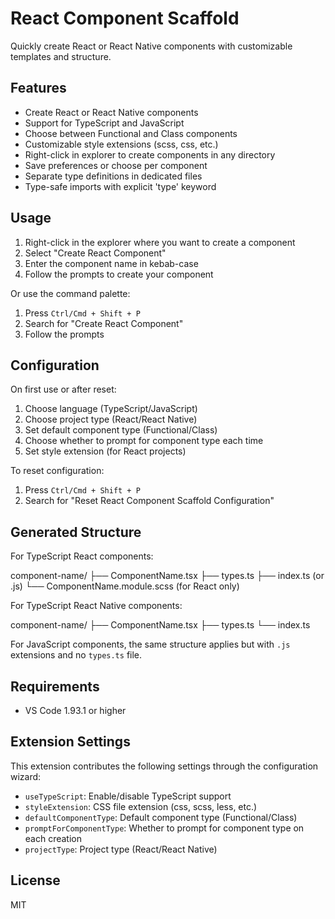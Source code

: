 # React Component Scaffold

Quickly create React or React Native components with customizable templates and structure.

## Features

- Create React or React Native components
- Support for TypeScript and JavaScript
- Choose between Functional and Class components
- Customizable style extensions (scss, css, etc.)
- Right-click in explorer to create components in any directory
- Save preferences or choose per component
- Separate type definitions in dedicated files
- Type-safe imports with explicit 'type' keyword

## Usage

1. Right-click in the explorer where you want to create a component
2. Select "Create React Component"
3. Enter the component name in kebab-case
4. Follow the prompts to create your component

Or use the command palette:

1. Press `Ctrl/Cmd + Shift + P`
2. Search for "Create React Component"
3. Follow the prompts

## Configuration

On first use or after reset:

1. Choose language (TypeScript/JavaScript)
2. Choose project type (React/React Native)
3. Set default component type (Functional/Class)
4. Choose whether to prompt for component type each time
5. Set style extension (for React projects)

To reset configuration:

1. Press `Ctrl/Cmd + Shift + P`
2. Search for "Reset React Component Scaffold Configuration"

## Generated Structure

For TypeScript React components:

component-name/
├── ComponentName.tsx
├── types.ts
├── index.ts (or .js)
└── ComponentName.module.scss (for React only)

For TypeScript React Native components:

component-name/
├── ComponentName.tsx
├── types.ts
└── index.ts

For JavaScript components, the same structure applies but with `.js` extensions and no `types.ts` file.

## Requirements

- VS Code 1.93.1 or higher

## Extension Settings

This extension contributes the following settings through the configuration wizard:

- `useTypeScript`: Enable/disable TypeScript support
- `styleExtension`: CSS file extension (css, scss, less, etc.)
- `defaultComponentType`: Default component type (Functional/Class)
- `promptForComponentType`: Whether to prompt for component type on each creation
- `projectType`: Project type (React/React Native)

## License

MIT
